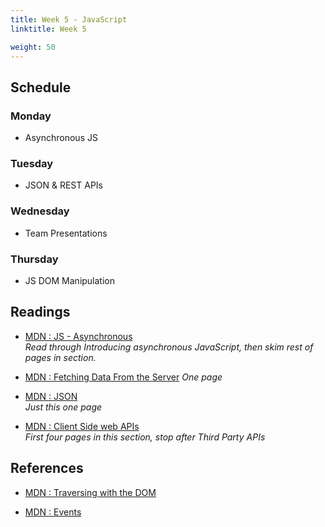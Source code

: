 ```yaml
---
title: Week 5 - JavaScript
linktitle: Week 5

weight: 50
---
```


## Schedule

### Monday

* Asynchronous JS

### Tuesday

* JSON & REST APIs

### Wednesday

* Team Presentations

### Thursday

* JS DOM Manipulation

## Readings

* [MDN : JS - Asynchronous](https://developer.mozilla.org/en-US/docs/Learn/JavaScript/Asynchronous)  
    *Read through Introducing asynchronous JavaScript, then skim rest of pages in section.*

* [MDN : Fetching Data From the Server](https://developer.mozilla.org/en-US/docs/Learn/JavaScript/Client-side_web_APIs/Fetching_data) 
    *One page*

* [MDN : JSON](https://developer.mozilla.org/en-US/docs/Learn/JavaScript/Objects/JSON)  
    *Just this one page*

* [MDN : Client Side web APIs](https://developer.mozilla.org/en-US/docs/Learn/JavaScript/Client-side_web_APIs/Manipulating_documents)  
    *First four pages in this section, stop after Third Party APIs*

## References

* [MDN : Traversing with the DOM](https://developer.mozilla.org/en-US/docs/Web/API/Document_Object_Model/Traversing_an_HTML_table_with_JavaScript_and_DOM_Interfaces)

* [MDN : Events](https://developer.mozilla.org/en-US/docs/Learn/JavaScript/Building_blocks/Events)